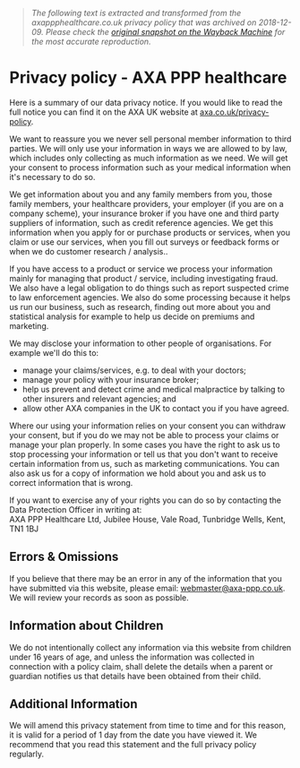 > *The following text is extracted and transformed from the axappphealthcare.co.uk privacy policy that was archived on 2018-12-09. Please check the [original snapshot on the Wayback Machine](https://web.archive.org/web/20181209101657id_/https%3A//www.axappphealthcare.co.uk/privacy-policy) for the most accurate reproduction.*

# Privacy policy - AXA PPP healthcare

Here is a summary of our data privacy notice. If you would like to read the full notice you can find it on the AXA UK website at [axa.co.uk/privacy-policy](http://www.axa.co.uk/privacy-policy "AXA UK Privacy Policy").

We want to reassure you we never sell personal member information to third parties. We will only use your information in ways we are allowed to by law, which includes only collecting as much information as we need. We will get your consent to process information such as your medical information when it's necessary to do so.

We get information about you and any family members from you, those family members, your healthcare providers, your employer (if you are on a company scheme), your insurance broker if you have one and third party suppliers of information, such as credit reference agencies. We get this information when you apply for or purchase products or services, when you claim or use our services, when you fill out surveys or feedback forms or when we do customer research / analysis..

If you have access to a product or service we process your information mainly for managing that product / service, including investigating fraud. We also have a legal obligation to do things such as report suspected crime to law enforcement agencies. We also do some processing because it helps us run our business, such as research, finding out more about you and statistical analysis for example to help us decide on premiums and marketing.

We may disclose your information to other people of organisations. For example we'll do this to:

  * manage your claims/services, e.g. to deal with your doctors;
  * manage your policy with your insurance broker;
  * help us prevent and detect crime and medical malpractice by talking to other insurers and relevant agencies; and
  * allow other AXA companies in the UK to contact you if you have agreed.



Where our using your information relies on your consent you can withdraw your consent, but if you do we may not be able to process your claims or manage your plan properly. In some cases you have the right to ask us to stop processing your information or tell us that you don't want to receive certain information from us, such as marketing communications. You can also ask us for a copy of information we hold about you and ask us to correct information that is wrong.

If you want to exercise any of your rights you can do so by contacting the Data Protection Officer in writing at:   
AXA PPP Healthcare Ltd, Jubilee House, Vale Road, Tunbridge Wells, Kent, TN1 1BJ

## Errors & Omissions

If you believe that there may be an error in any of the information that you have submitted via this website, please email: [webmaster@axa-ppp.co.uk](mailto:webmaster@axa-ppp.co.uk). We will review your records as soon as possible.

## Information about Children

We do not intentionally collect any information via this website from children under 16 years of age, and unless the information was collected in connection with a policy claim, shall delete the details when a parent or guardian notifies us that details have been obtained from their child.

## Additional Information

We will amend this privacy statement from time to time and for this reason, it is valid for a period of 1 day from the date you have viewed it. We recommend that you read this statement and the full privacy policy regularly.

